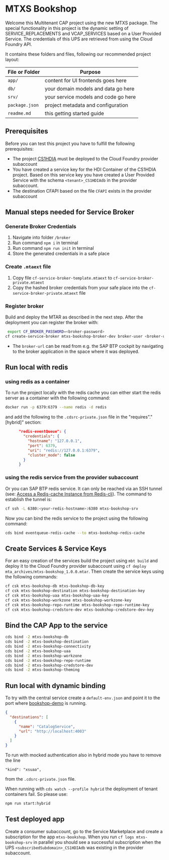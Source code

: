 # MTXS Bookshop

Welcome this Multitenant CAP project using the new MTXS package. The special functionality in this project is the dynamic setting of SERVICE_REPLACEMENTS and VCAP_SERVICES based on a User Provided Service. The credentials of this UPS are retrieved from using the Cloud Foundry API.

It contains these folders and files, following our recommended project layout:

| File or Folder | Purpose                              |
| -------------- | ------------------------------------ |
| `app/`         | content for UI frontends goes here   |
| `db/`          | your domain models and data go here  |
| `srv/`         | your service models and code go here |
| `package.json` | project metadata and configuration   |
| `readme.md`    | this getting started guide           |

## Prerequisites

Before you can test this project you have to fulfill the following prerequisites:

- The project [CS1HDIA](https://github.com/gregorwolf/CS1HDIA) must be deployed to the Cloud Foundry provider subaccount
- You have created a service key for the HDI Container of the CS1HDIA project. Based on this service key you have created a User Provided Service with the schema `<tenant>_CS1HDIAdb` in the provider subaccount.
- The destination CFAPI based on the file `CFAPI` exists in the provider subaccount

## Manual steps needed for Service Broker

### Generate Broker Credentials

1. Navigate into folder `/broker`
2. Run command `npm i` in terminal
3. Run command `npm run init` in terminal
4. Store the generated credentials in a safe place

### Create `.mtaext` file

1. Copy file `cf-service-broker-template.mtaext` to `cf-service-broker-private.mtaext`
2. Copy the hashed broker credentials from your safe place into the `cf-service-broker-private.mtaext` file

### Register broker

Build and deploy the MTAR as described in the next step. After the deployment you can register the broker with:

```sh
 export CF_BROKER_PASSWORD=<broker-password>
cf create-service-broker mtxs-bookshop-broker-dev broker-user <broker-url> --space-scoped
```

- The `broker-url` can be read from e.g. the SAP BTP cockpit by navigating to the broker application in the space where it was deployed.

## Run local with redis

### using redis as a container

To run the project locally with the redis cache you can either start the redis server as a container with the following command:

```bash
docker run -p 6379:6379 --name redis -d redis
```

and add the following to the `.cdsrc-private.json` file in the "requires"."[hybrid]" section:

```json
      "redis-eventQueue": {
        "credentials": {
          "hostname": "127.0.0.1",
          "port": 6379,
          "uri": "redis://127.0.0.1:6379",
          "cluster_mode": false
        }
      }
```

### using the redis service from the provider subaccount

Or you can SAP BTP redis service. It can only be reached via an SSH tunnel (see: [Access a Redis-cache Instance from Redis-cli](https://help.sap.com/docs/redis-hyperscaler-option/redis-on-sap-btp-hyperscaler-option/access-redis-cache-instance-from-redis-cli)). The command to establish the tunnel is:

```bash
cf ssh -L 6380:<your-redis-hostname>:6380 mtxs-bookshop-srv
```

Now you can bind the redis service to the project using the following command:

```bash
cds bind eventqueue-redis-cache --to mtxs-bookshop-redis-cache
```

## Create Services & Service Keys

For an easy creation of the services build the project using `mbt build` and deploy it to the Cloud Foundry provider subaccount using `cf deploy mta_archives/mtxs-bookshop_1.0.0.mtar`. Then create the service keys using the following commands:

```bash
cf csk mtxs-bookshop-db mtxs-bookshop-db-key
cf csk mtxs-bookshop-destination mtxs-bookshop-destination-key
cf csk mtxs-bookshop-uaa mtxs-bookshop-uaa-key
cf csk mtxs-bookshop-workzone mtxs-bookshop-workzone-key
cf csk mtxs-bookshop-repo-runtime mtxs-bookshop-repo-runtime-key
cf csk mtxs-bookshop-credstore-dev mtxs-bookshop-credstore-dev-key
```

## Bind the CAP App to the service

```bash
cds bind -2 mtxs-bookshop-db
cds bind -2 mtxs-bookshop-destination
cds bind -2 mtxs-bookshop-connectivity
cds bind -2 mtxs-bookshop-uaa
cds bind -2 mtxs-bookshop-workzone
cds bind -2 mtxs-bookshop-repo-runtime
cds bind -2 mtxs-bookshop-credstore-dev
cds bind -2 mtxs-bookshop-theming
```

## Run local with dynamic binding

To try with the central service create a `default-env.json` and point it to the port where [bookshop-demo](https://github.com/gregorwolf/bookshop-demo) is running.

```JSON
{
  "destinations": [
    {
      "name": "CatalogService",
      "url": "http://localhost:4003"
    }
  ]
}
```

To run with mocked authentication also in hybrid mode you have to remove the line

```
"kind": "xsuaa",
```

from the `.cdsrc-private.json` file.

When running with `cds watch --profile hybrid` the deployment of tenant containers fail. So please use:

```bash
npm run start:hybrid
```

## Test deployed app

Create a consumer subaccount, go to the Service Marketplace and create a subscription for the app `mtxs-bookshop`. When you run `cf logs mtxs-bookshop-srv` in parallel you should see a successful subscription when the UPS `<subscribedSubdomain>_CS1HDIAdb` was existing in the provider subaccount.
